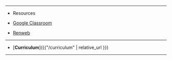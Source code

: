 ***

* Resources

* [Google Classroom](https://google.com)
* [Renweb](https://renweb.com)

***

* [**Curriculum**]({{"/curriculum" | relative_url }})
<!-- * [Schedule]({{"/assignments" | relative_url }}) -->

***

<!-- * [**Curriculum**]({{ "/curriculum/index" | relative_url }})
* [Syllabus]({{"/syllabus" | relative_url }})

*** -->
